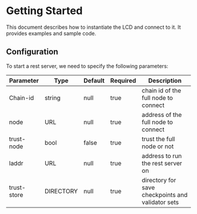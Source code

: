 # Getting Started

This document describes how to instantiate the LCD and connect to it. It provides examples and 
sample code.


## Configuration

To start a rest server, we need to specify the following parameters:

| Parameter | Type   | Default | Required | Description                          |
| --------- | ------ | ------- | -------- | ------------------------------------ |
| Chain-id  | string | null    | true     | chain id of the full node to connect |
| node      | URL | null    | true     | address of the full node to connect  |
| trust-node| bool | false    | true     | trust the full node or not  |
| laddr      | URL | null    | true     | address to run the rest server on  |
| trust-store      | DIRECTORY | null    | true     | directory for save checkpoints and validator sets |